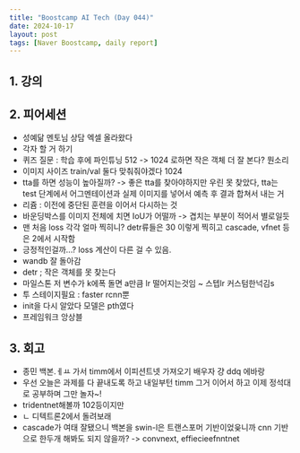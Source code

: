 ```yaml
---
title: "Boostcamp AI Tech (Day 044)"
date: 2024-10-17
layout: post
tags: [Naver Boostcamp, daily report]
---
```

## 1. 강의

## 2. 피어세션
- 성예닮 멘토님 상담 엑셀 올라왔다
- 각자 할 거 하기
- 퀴즈 질문 : 학습 후에 파인튜닝 512 -> 1024 로하면 작은 객체 더 잘 본다? 뭔소리 
- 이미지 사이즈 train/val 둘다 맞춰줘야겠다 1024
- tta를 하면 성능이 높아질까? -> 좋은 tta를 찾아야하지만 우린 못 찾았다, tta는 test 단계에서 어그멘테이션과 실제 이미지를 넣어서 예측 후 결과 합쳐서 내는 거
- 리쥼 : 이전에 중단된 훈련을 이어서 다시하는 것
- 바운딩박스를 이미지 전체에 치면 IoU가 어떨까 -> 겹치는 부분이 적어서 별로일듯
- 맨 처음 loss 각각 얼마 찍히니? detr류들은 30 이렇게 찍히고 cascade, vfnet 등은 2에서 시작함
- 긍정적인걸까...? loss 계산이 다른 걸 수 있음. 
- wandb 잘 돌아감
- detr ; 작은 객체를 못 찾는다
- 마일스톤 저 변수가 k에폭 돌면 a만큼 lr 떨어지는것임 ~ 스텝lr 커스텀한넉김s
- 투 스테이지필요 : faster rcnn뿐
- init을 다시 알았다 모델은 pth였다
- 프레임워크 앙상블

## 3. 회고
- 종민 백본.ㅔㅛ 가서 timm에서 이피션트넷 가져오기 배우자 걍 ddq 에바랑
- 우선 오늘은 과제를 다 끝내도록 하고 내일부턴 timm 그거 이어서 하고 이제 정석대로 공부하며 그만 놀자~!
- tridentnet해볼까 102등이지만
- ㄴ 디텍트론2에서 돌려보래
- cascade가 여태 잘됐으니 백본을 swin-l은 트랜스포머 기반이었읒니까 cnn 기반으로 한두개 해봐도 되지 않을까? -> convnext, effiecieefnntnet
